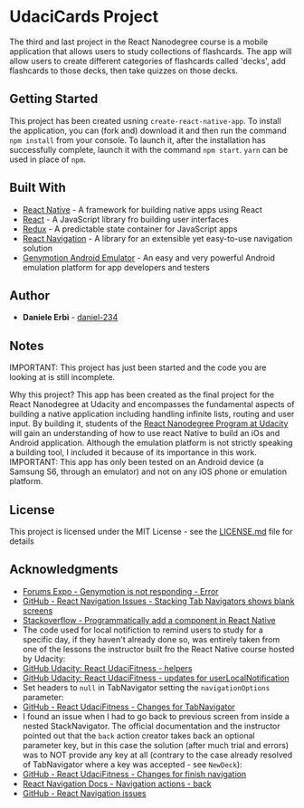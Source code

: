 # UdaciCards Project

The third and last project in the React Nanodegree course is a mobile application that allows users to study collections of flashcards.
The app will allow users to create different categories of flashcards called 'decks', add flashcards to those decks, then take quizzes on those decks.

## Getting Started

This project has been created usning `create-react-native-app`.
To install the application, you can (fork and) download it and then run the command `npm install` from your console. To launch it, after the installation has successfully complete, launch it with the command `npm start`.
`yarn` can be used in place of `npm`.

## Built With

* [React Native](https://facebook.github.io/react-native/) - A framework for building native apps using React
* [React](https://reactjs.org/) - A JavaScript library fro building user interfaces
* [Redux](http://redux.js.org/) - A predictable state container for JavaScript apps
* [React Navigation](https://reactnavigation.org/) - A library for an extensible yet easy-to-use navigation solution
* [Genymotion Android Emulator](https://www.genymotion.com/) - An easy and very powerful Android emulation platform for app developers and testers

## Author

* **Daniele Erbì** - [daniel-234](https://github.com/daniel-234)

## Notes

IMPORTANT: This project has just been started and the code you are looking at is still incomplete.

Why this project? This app has been created as the final project for the React Nanodegree at Udacity and encompasses the fundamental aspects of building a native application including handling infinite lists, routing and user input. By building it, students of the [React Nanodegree Program at Udacity](https://www.udacity.com/course/react-nanodegree--nd019) will gain an understanding of how to use react Native to build an iOs and Android application.
Although the emulation platform is not strictly speaking a building tool, I included it because of its importance in this work.
IMPORTANT: This app has only been tested on an Android device (a Samsung S6, through an emulator) and not on any iOS phone or emulation platform.

## License

This project is licensed under the MIT License - see the [LICENSE.md](LICENSE.md) file for details

## Acknowledgments

* [Forums Expo - Genymotion is not responding - Error](https://forums.expo.io/t/genymotion-is-not-responding-error/547/18)
* [GitHub - React Navigation Issues - Stacking Tab Navigators shows blank screens](https://github.com/react-community/react-navigation/issues/1627)
* [Stackoverflow - Programmatically add a component in React Native](https://stackoverflow.com/questions/35471921/programmatically-add-a-component-in-react-native)
* The code used for local notifiction to remind users to study for a specific day, if they haven't already done so, was entirely taken from one of the lessons the instructor built fro the React Native course hosted by Udacity:
* [GitHub Udacity: React UdaciFitness - helpers](https://github.com/udacity/reactnd-UdaciFitness-complete/blob/8c4b20d9620970e475806bfe8f61308bc336b465/utils/helpers.js)
* [GitHub Udacity: React UdaciFitness - updates for userLocalNotification](https://github.com/udacity/reactnd-UdaciFitness-complete/commit/63778456f674355e40044c673f4b966ebd446866)
* Set headers to `null` in TabNavigator setting the `navigationOptions` parameter:
* [GitHub - React UdaciFitness - Changes for TabNavigator](https://github.com/udacity/reactnd-UdaciFitness-complete/commit/9ff26370e4e5593195fdcad4d85e74f540a39220)
* I found an issue when I had to go back to previous screen from inside a nested StackNavigator. The official documentation and the instructor pointed out that the `back` action creator takes back an optional parameter key, but in this case the solution (after much trial and errors) was to NOT provide any key at all (contrary to the case already resolved of TabNavigator where a key was accepted - see `NewDeck`):
* [GitHub - React UdaciFitness - Changes for finish navigation](https://github.com/udacity/reactnd-UdaciFitness-complete/commit/18aeee6aac40702c2d86cf976a9a67c5691505cf)
* [React Navigation Docs - Navigation actions - back](https://reactnavigation.org/docs/navigators/navigation-actions#Back)
* [GitHub - React Navigation issues ](https://github.com/react-community/react-navigation/issues/697)